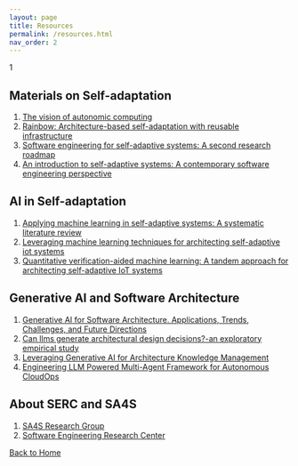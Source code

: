 ```yaml
---
layout: page
title: Resources
permalink: /resources.html
nav_order: 2
---
```

1
## Materials on Self-adaptation

1. [The vision of autonomic computing](https://ieeexplore.ieee.org/abstract/document/1160055)
2. [Rainbow: Architecture-based self-adaptation with reusable infrastructure](https://ieeexplore.ieee.org/document/1350726)
3. [Software engineering for self-adaptive systems: A second research roadmap](https://drops.dagstuhl.de/storage/16dagstuhl-seminar-proceedings/dsp-vol10431/DagSemProc.10431.3/DagSemProc.10431.3.pdf)
4. [An introduction to self-adaptive systems: A contemporary software engineering perspective](https://introsas.cs.kuleuven.be/2020ExcerptBook.pdf)

## AI in Self-adaptation 

1. [Applying machine learning in self-adaptive systems: A systematic literature review](https://dl.acm.org/doi/pdf/10.1145/3469440)
2. [Leveraging machine learning techniques for architecting self-adaptive iot systems](https://ieeexplore.ieee.org/document/9239654)
3. [Quantitative verification-aided machine learning: A tandem approach for architecting self-adaptive IoT systems](https://www-users.york.ac.uk/~jcm567/files/ICSA_2020.pdf)

## Generative AI and Software Architecture

1. [Generative AI for Software Architecture. Applications, Trends, Challenges, and Future Directions](https://arxiv.org/pdf/2503.13310)
2. [Can llms generate architectural design decisions?-an exploratory empirical study](https://arxiv.org/pdf/2403.01709)
3. [Leveraging Generative AI for Architecture Knowledge Management](https://ieeexplore.ieee.org/abstract/document/10628192/)
4. [Engineering LLM Powered Multi-Agent Framework for Autonomous CloudOps](https://arxiv.org/pdf/2501.08243?)

## About SERC and SA4S

1. [SA4S Research Group](https://sa4s-serc.github.io/)
2. [Software Engineering Research Center](https://serc.iiit.ac.in/)

<nav>
  <a href="/index.html">Back to Home</a>
</nav> 